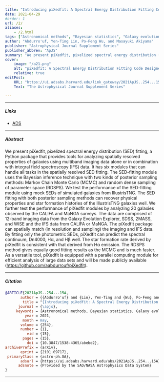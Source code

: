 ```yaml
---
title: "Introducing piXedfit: A Spectral Energy Distribution Fitting Code Designed for Resolved Sources" 
date: 2021-04-29
#order: 1
url: /2/
aliases: 
    - /2.html
tags: ["Astronomical methods", "Bayesian statistics", "Galaxy evolution", "Posterior distribution", "Astrophysics - Astrophysics of Galaxies"]
author: "Abdurro'uf, Yen-Ting Lin, Po-Feng Wu, and Masayuki Akiyama"
publisher: "Astrophysical Journal Supplement Series"
publisher_abbrev: "ApJS"
summary: "We present piXedfit, pixelized spectral energy distribution (SED) fitting, a Python package that provides tools for analyzing spatially resolved properties of galaxies using multiband imaging data alone or in combination with integral field spectroscopy (IFS) data. It has six modules that can handle all tasks in the spatially resolved SED fitting. The SED-fitting module uses the Bayesian inference technique with two kinds of posterior sampling methods: Markov Chain Monte Carlo (MCMC) and random dense sampling of parameter space (RDSPS). We test the performance of the SED-fitting module using mock SEDs of simulated galaxies from IllustrisTNG. The SED fitting with both posterior sampling methods can recover physical properties and star formation histories of the IllustrisTNG galaxies well. We further test the performance of piXedfit modules by analyzing 20 galaxies observed by the CALIFA and MaNGA surveys. The data are comprised of 12-band imaging data from the Galaxy Evolution Explorer, SDSS, 2MASS, and WISE and the IFS data from CALIFA or MaNGA. The piXedfit package can spatially match (in resolution and sampling) the imaging and IFS data. By fitting only the photometric SEDs, piXedfit can predict the spectral continuum, Dn4000, Hα, and Hβ well. The star formation rate derived by piXedfit is consistent with that derived from Hα emission. The RDSPS method gives equally good fitting results as the MCMC and is much faster. As a versatile tool, piXedfit is equipped with a parallel computing module for efficient analysis of large data sets and will be made publicly available (https://github.com/aabdurrouf/piXedfit)."
cover:
    image: "/a21.png"
    alt: "piXedfit: A Spectral Energy Distribution Fitting Code Designed for Resolved Sources"
    relative: true
editPost:
    URL: "https://ui.adsabs.harvard.edu/link_gateway/2021ApJS..254...15A/doi:10.3847/1538-4365/abebe2"
    Text: "The Astrophysical Journal Supplement Series"

---
```


---

##### Links

+ [ADS](https://ui.adsabs.harvard.edu/abs/2021ApJS..254...15A/abstract)

---

##### Abstract

We present piXedfit, pixelized spectral energy distribution (SED) fitting, a Python package that provides tools for analyzing spatially resolved properties of galaxies using multiband imaging data alone or in combination with integral field spectroscopy (IFS) data. It has six modules that can handle all tasks in the spatially resolved SED fitting. The SED-fitting module uses the Bayesian inference technique with two kinds of posterior sampling methods: Markov Chain Monte Carlo (MCMC) and random dense sampling of parameter space (RDSPS). We test the performance of the SED-fitting module using mock SEDs of simulated galaxies from IllustrisTNG. The SED fitting with both posterior sampling methods can recover physical properties and star formation histories of the IllustrisTNG galaxies well. We further test the performance of piXedfit modules by analyzing 20 galaxies observed by the CALIFA and MaNGA surveys. The data are comprised of 12-band imaging data from the Galaxy Evolution Explorer, SDSS, 2MASS, and WISE and the IFS data from CALIFA or MaNGA. The piXedfit package can spatially match (in resolution and sampling) the imaging and IFS data. By fitting only the photometric SEDs, piXedfit can predict the spectral continuum, Dn4000, Hα, and Hβ well. The star formation rate derived by piXedfit is consistent with that derived from Hα emission. The RDSPS method gives equally good fitting results as the MCMC and is much faster. As a versatile tool, piXedfit is equipped with a parallel computing module for efficient analysis of large data sets and will be made publicly available (https://github.com/aabdurrouf/piXedfit).

---

##### Citation

```bibtex
@ARTICLE{2021ApJS..254...15A,
       author = {{Abdurro'uf} and {Lin}, Yen-Ting and {Wu}, Po-Feng and {Akiyama}, Masayuki},
        title = "{Introducing piXedfit: A Spectral Energy Distribution Fitting Code Designed for Resolved Sources}",
      journal = {\apjs},
     keywords = {Astronomical methods, Bayesian statistics, Galaxy evolution, Posterior distribution, 1043, 1900, 594, 1926, Astrophysics - Astrophysics of Galaxies},
         year = 2021,
        month = may,
       volume = {254},
       number = {1},
          eid = {15},
        pages = {15},
          doi = {10.3847/1538-4365/abebe2},
archivePrefix = {arXiv},
       eprint = {2101.09717},
 primaryClass = {astro-ph.GA},
       adsurl = {https://ui.adsabs.harvard.edu/abs/2021ApJS..254...15A},
      adsnote = {Provided by the SAO/NASA Astrophysics Data System}
}
```

---
